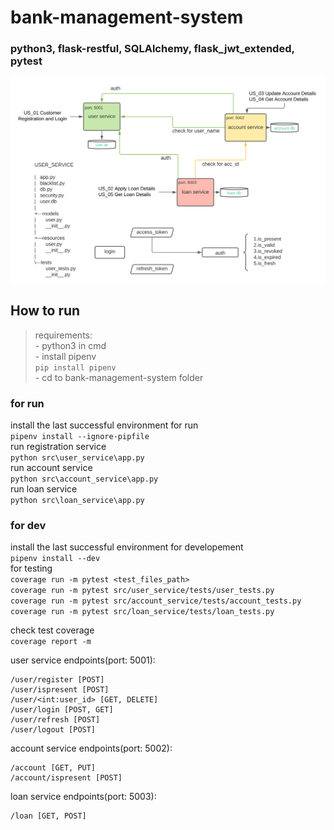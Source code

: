 # bank-management-system   
### python3, flask-restful, SQLAlchemy, flask_jwt_extended, pytest   
   
![bms](bank-management-system.svg)   
   
## How to run
> requirements:   
    - python3 in cmd   
    - install pipenv   
     ```pip install pipenv```      
    - cd to bank-management-system folder   

### for run
install the last successful environment for run   
```pipenv install --ignore-pipfile```      
run registration service   
```python src\user_service\app.py```   
run account service   
```python src\account_service\app.py```   
run loan service   
```python src\loan_service\app.py```   

### for dev
install the last successful environment for developement   
```pipenv install --dev```     
for testing   
```coverage run -m pytest <test_files_path>```   
```coverage run -m pytest src/user_service/tests/user_tests.py```  
```coverage run -m pytest src/account_service/tests/account_tests.py```   
```coverage run -m pytest src/loan_service/tests/loan_tests.py``` 

check test coverage   
```coverage report -m```   

user service endpoints(port: 5001):
```
/user/register [POST]
/user/ispresent [POST]
/user/<int:user_id> [GET, DELETE]
/user/login [POST, GET]
/user/refresh [POST]
/user/logout [POST]
```  
   
account service endpoints(port: 5002):
```
/account [GET, PUT]
/account/ispresent [POST]
```
loan service endpoints(port: 5003):
```
/loan [GET, POST]
```


